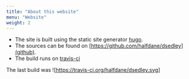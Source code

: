 ```yaml
---
title: "About this website"
menu: "Website"
weight: 2
---
```


- The site is built using the static site generator [hugo](http://gohugo.io/).
- The sources can be found on [https://github.com/halfdane/dsedley](github).
- The build runs on [travis-ci](https://travis-ci.org/halfdane/dsedley)

The last build was ![https://travis-ci.org/halfdane/dsedley.svg]
